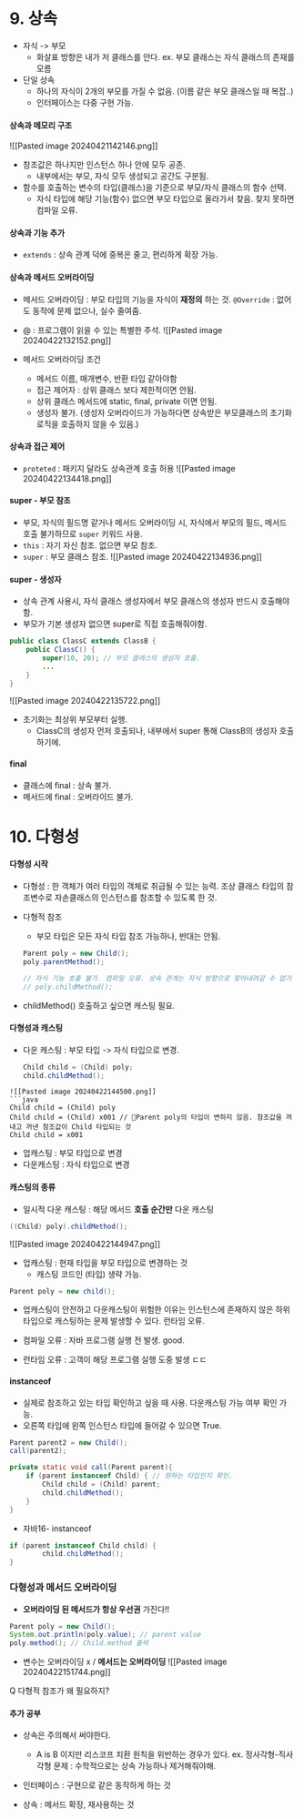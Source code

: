 # 9.  상속

* 자식 -> 부모
	* 화살표 방향은 내가 저 클래스를 안다. ex. 부모 클래스는 자식 클래스의 존재를 모름
* 단일 상속
	* 하나의 자식이 2개의 부모를 가질 수 없음. (이름 같은 부모 클래스일 때 복잡..)
	* 인터페이스는 다중 구현 가능.

#### 상속과 메모리 구조
![[Pasted image 20240421142146.png]]
* 참조값은 하나지만 인스턴스 하나 안에 모두 공존.
	* 내부에서는 부모, 자식 모두 생성되고 공간도 구분됨.
* 함수를 호출하는 변수의 타입(클래스)을 기준으로 부모/자식 클래스의 함수 선택.
	* 자식 타입에 해당 기능(함수) 없으면 부모 타입으로 올라가서 찾음. 찾지 못하면 컴파일 오류.

#### 상속과 기능 추가
* `extends` : 상속 관계 덕에 중복은 줄고, 편리하게 확장 가능.

#### 상속과 메서드 오버라이딩
* 메서드 오버라이딩 : 부모 타입의 기능을 자식이 **재정의** 하는 것. `@Override` : 없어도 동작에 문제 없으나, 실수 줄여줌.
* @ : 프로그램이 읽을 수 있는 특별한 주석.
![[Pasted image 20240422132152.png]]

* 메서드 오버라이딩 조건
	* 메서드 이름, 매개변수, 반환 타입 같아야함
	* 접근 제어자 : 상위 클래스 보다 제한적이면 안됨.
	* 상위 클래스 메서드에 static, final, private 이면 안됨.
	* 생성자 불가. (생성자 오버라이드가 가능하다면 상속받은 부모클래스의 초기화 로직을 호출하지 않을 수 있음.)

#### 상속과 접근 제어
* `proteted` : 패키지 달라도 상속관계 호출 허용
![[Pasted image 20240422134418.png]]

#### super - 부모 참조
* 부모, 자식의 필드명 같거나 메서드 오버라이딩 시, 자식에서 부모의 필드, 메서드 호출 불가하므로 `super` 키워드 사용.
*  `this` : 자기 자신 참조. 없으면 부모 참조.
* `super` : 부모 클래스 참조. 
![[Pasted image 20240422134936.png]]

#### super - 생성자
* 상속 관계 사용시, 자식 클래스 생성자에서 부모 클래스의 생성자 반드시 호출해야함.
* 부모가 기본 생성자 없으면 super로 직접 호출해줘야함.
```java
public class ClassC extends ClassB {
	public ClassC() {
		super(10, 20); // 부모 클래스의 생성자 호출.
		...
	}
}
```
![[Pasted image 20240422135722.png]]
* 초기화는 최상위 부모부터 실행.
	* ClassC의 생성자 먼저 호출되나, 내부에서 super 통해 ClassB의 생성자 호출하기에.

#### final
* 클래스에 final : 상속 불가.
* 메서드에 final : 오버라이드 불가.


# 10.  다형성
#### 다형성 시작
* 다형성 : 한 객체가 여러 타입의 객체로 취급될 수 있는 능력. 조상 클래스 타입의 참조변수로 자손클래스의 인스턴스를 참조할 수 있도록 한 것.

* 다형적 참조
	* 부모 타입은 모든 자식 타입 참조 가능하나, 반대는 안됨.
	```java
	Parent poly = new Child();
	poly.parentMethod();

	// 자식 기능 호출 불가. 컴파일 오류. 상속 관계는 자식 방향으로 찾아내려갈 수 없기 때문.
	// poly.childMethod(); 
	```

* childMethod() 호출하고 싶으면 캐스팅 필요.

#### 다형성과 캐스팅
* 다운 캐스팅 : 부모 타입 -> 자식 타입으로 변경.
	```java
	Child child = (Child) poly;
	child.childMethod();
```
![[Pasted image 20240422144500.png]]
```java
Child child = (Child) poly
Child child = (Child) x001 // Parent poly의 타입이 변하지 않음. 참조값을 꺼내고 꺼낸 참조값이 Child 타입되는 것
Child child = x001
```

* 업캐스팅 : 부모 타입으로 변경
* 다운캐스팅 : 자식 타입으로 변경

#### 캐스팅의 종류
* 일시적 다운 캐스팅 : 해당 메서드 **호출 순간만** 다운 캐스팅
```java
((Child) poly).childMethod();
```
![[Pasted image 20240422144947.png]]

* 업캐스팅 : 현재 타입을 부모 타입으로 변경하는 것
	* 캐스팅 코드인 (타입) 생략 가능.
```java
Parent poly = new child();
```

* 업캐스팅이 안전하고 다운캐스팅이 위험한 이유는 인스턴스에 존재하지 않은 하위 타입으로 캐스팅하는 문제 발생할 수 있다. 런타임 오류.

* 컴파일 오류 : 자바 프로그램 실행 전 발생. good.
* 런타임 오류 : 고객이 해당 프로그램 실행 도중 발생 ㄷㄷ

#### instanceof
* 실제로 참조하고 있는 타입 확인하고 싶을 때 사용. 다운캐스팅 가능 여부 확인 가능.
* 오른쪽 타입에 왼쪽 인스턴스 타입에 들어갈 수 있으면 True.
```java
Parent parent2 = new Child();
call(parent2);

private static void call(Parent parent){
	if (parent instanceof Child) { // 원하는 타입인지 확인.
		Child child = (Child) parent;
		child.childMethod();
	}
}
```
* 자바16- instanceof
```java
if (parent instanceof Child child) {
		child.childMethod();
}
```

### 다형성과 메서드 오버라이딩
* **오버라이딩 된 메서드가 항상 우선권** 가진다!!
```java
Parent poly = new Child();
System.out.println(poly.value); // parent value
poly.method(); // Child.method 출력
```
* 변수는 오버라이딩 x / **메서드는 오버라이딩**
![[Pasted image 20240422151744.png]]


Q 다형적 참조가 왜 필요하지? 

#### 추가 공부
* 상속은 주의해서 써야한다.
	* A is B 이지만 리스코프 치환 원칙을 위반하는 경우가 있다. ex. 정사각형-직사각형 문제 : 수학적으로는 상속 가능하나 제거해줘야해.

* 인터페이스 : 구현으로 같은 동작하게 하는 것
* 상속 : 메서드 확장, 재사용하는 것